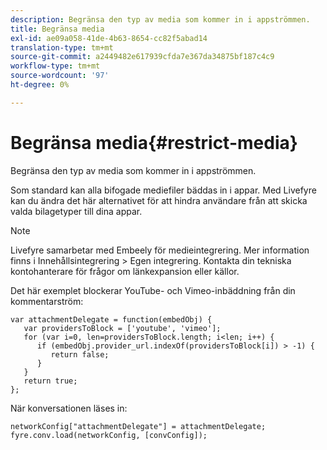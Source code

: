 ```yaml
---
description: Begränsa den typ av media som kommer in i appströmmen.
title: Begränsa media
exl-id: ae09a058-41de-4b63-8654-cc82f5abad14
translation-type: tm+mt
source-git-commit: a2449482e617939cfda7e367da34875bf187c4c9
workflow-type: tm+mt
source-wordcount: '97'
ht-degree: 0%

---
```


# Begränsa media{#restrict-media}

Begränsa den typ av media som kommer in i appströmmen.

Som standard kan alla bifogade mediefiler bäddas in i appar. Med Livefyre kan du ändra det här alternativet för att hindra användare från att skicka valda bilagetyper till dina appar.

>[!NOTE]
>
>Livefyre samarbetar med Embeely för medieintegrering. Mer information finns i Innehållsintegrering > Egen integrering. Kontakta din tekniska kontohanterare för frågor om länkexpansion eller källor.

Det här exemplet blockerar YouTube- och Vimeo-inbäddning från din kommentarström:

```
var attachmentDelegate = function(embedObj) { 
   var providersToBlock = ['youtube', 'vimeo']; 
   for (var i=0, len=providersToBlock.length; i<len; i++) { 
      if (embedObj.provider_url.indexOf(providersToBlock[i]) > -1) { 
         return false; 
      } 
   } 
   return true; 
};
```

När konversationen läses in:

```
networkConfig["attachmentDelegate"] = attachmentDelegate; 
fyre.conv.load(networkConfig, [convConfig]);
```

